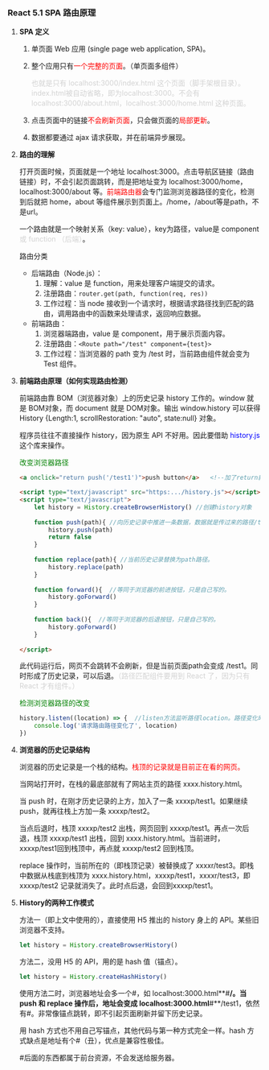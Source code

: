 ### React 5.1   SPA 路由原理

1. **SPA 定义**

   1. 单页面 Web 应用 (single page web application, SPA)。

   2. 整个应用只有<font color='red'>一个完整的页面</font>。（单页面多组件）

      <font color='lightgrey'>也就是只有 localhost:3000/index.html 这个页面（脚手架根目录）。index.html被自动省略，即为localhost:3000。不会有 localhost:3000/about.html，localhost:3000/home.html 这种页面。</font>

   3. 点击页面中的链接<font color='red'>不会刷新页面</font>，只会做页面的<font color='red'>局部更新</font>。

   4. 数据都要通过 ajax 请求获取，并在前端异步展现。

      

2. **路由的理解**

   打开页面时候，页面就是一个地址 localhost:3000。点击导航区链接（路由链接）时，不会引起页面跳转，而是把地址变为 localhost:3000/home，localhost:3000/about 等。<font color='red'>前端路由器</font>会专门监测浏览器路径的变化，检测到后就把 home，about 等组件展示到页面上。/home，/about等是path，不是url。

   一个路由就是一个映射关系（key: value），key为路径，value是 component <font color='lightgrey'>或 function （后端）</font>。

   

   路由分类

   + 后端路由（Node.js）：
     1. 理解：value 是 function，用来处理客户端提交的请求。
     2. 注册路由：`router.get(path, function(req, res))`
     3. 工作过程：当 node 接收到一个请求时，根据请求路径找到匹配的路由，调用路由中的函数来处理请求，返回响应数据。
   + 前端路由：
     1. 浏览器端路由，value 是 component，用于展示页面内容。
     2. 注册路由：`<Route path="/test" component={test}>`
     3. 工作过程：当浏览器的 path 变为 /test 时，当前路由组件就会变为 Test 组件。

   

3. **前端路由原理（如何实现路由检测）**

   前端路由靠 BOM（浏览器对象）上的历史记录 history 工作的。window 就是 BOM对象，而 document 就是 DOM对象。输出 window.history 可以获得 History {Length:1, scrollRestoration: "auto", state:null} 对象。

   程序员往往不直接操作 history，因为原生 API 不好用。因此要借助 <font color='blue'>history.js</font> 这个库来操作。

   
   
   <font color='green'>改变浏览器路径</font>
   
   ```html
   <a onclick="return push('/test1')">push button</a>   <!--加了return就禁止a标签herf跳转-->
   
   <script type="text/javascript" src="https:.../history.js"></script>    <!--引入库-->
   <script type="text/javascript">
       let history = History.createBrowserHistory() //创建history对象
       
       function push(path){ //向历史记录中推进一条数据，数据就是传过来的路径/test1
           history.push(path)
           return false
       }
       
       function replace(path){ //当前历史记录替换为path路径。
           history.replace(path)
       }
       
       function forward(){  //等同于浏览器的前进按钮，只是自己写的。
           history.goForward()
       }
       
       function back(){  //等同于浏览器的后退按钮，只是自己写的。
           history.goForward()
       }
       
   </script>
   ```
   
   此代码运行后，网页不会跳转不会刷新，但是当前页面path会变成 /test1。同时形成了历史记录，可以后退。<font color='lightgrey'>（路径匹配组件要用到 React 了，因为只有 React 才有组件。）</font>
   
   
   
   <font color='green'>检测浏览器路径的改变</font>
   
   ```javascript
   history.listen((location) => {  //listen方法监听路径location。路径变化时调用。
       console.log('请求路由路径变化了', location)
   })
   ```
   
   

4. **浏览器的历史记录结构**

   浏览器的历史记录是一个栈的结构。<font color='red'>栈顶的记录就是目前正在看的网页。</font>

   当网站打开时，在栈的最底部就有了网站主页的路径 xxxx.history.html。

   

   当 push 时，在刚才历史记录的上方，加入了一条 xxxxp/test1。如果继续 push，就再往栈上方加一条 xxxxp/test2。

   当点后退时，栈顶 xxxxp/test2 出栈，网页回到 xxxxp/test1。再点一次后退，栈顶 xxxxp/test1 出栈，回到 xxxx.history.html。当前进时，xxxxp/test1回到栈顶中，再点就 xxxxp/test2 回到栈顶。

   

   replace 操作时，当前所在的（即栈顶记录）被替换成了 xxxxr/test3。即栈中数据从栈底到栈顶为 xxxx.history.html，xxxxp/test1，xxxxr/test3，即 xxxxp/test2 记录就消失了。此时点后退，会回到xxxxp/test1。

   

5. **History的两种工作模式**

   方法一（即上文中使用的），直接使用 H5 推出的 history 身上的 API。某些旧浏览器不支持。

   ```javascript
   let history = History.createBrowserHistory()
   ```

   

   方法二，没用 H5 的 API，用的是 hash 值（锚点）。

   ```javascript
   let history = History.createHashHistory()
   ```

   使用方法二时，浏览器地址会多一个#，如 localhost:3000.html**#**/。当 push 和 replace 操作后，地址会变成 localhost:3000.html**#**/test1，依然有#。非常像锚点跳转，即不引起页面刷新并留下历史记录。

   用 hash 方式也不用自己写锚点，其他代码与第一种方式完全一样。hash 方式缺点是地址有个#（丑），优点是兼容性极佳。
   
   #后面的东西都属于前台资源，不会发送给服务器。

